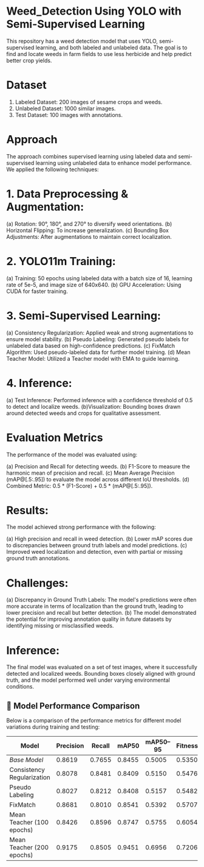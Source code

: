 # Weed_Detection Using YOLO with Semi-Supervised Learning
This repository has a weed detection model that uses YOLO, semi-supervised learning, and both labeled and unlabeled data. The goal is to find and locate weeds in farm fields to use less herbicide and help predict better crop yields.

# Dataset
1. Labeled Dataset: 200 images of sesame crops and weeds.
2. Unlabeled Dataset: 1000 similar images.
3. Test Dataset: 100 images with annotations. 

# Approach
The approach combines supervised learning using labeled data and semi-supervised learning using unlabeled data to enhance model performance. We applied the following techniques:

# 1. Data Preprocessing & Augmentation:

(a) Rotation: 90°, 180°, and 270° to diversify weed orientations.
(b) Horizontal Flipping: To increase generalization.
(c) Bounding Box Adjustments: After augmentations to maintain correct localization.

# 2. YOLO11m Training:

  (a) Training: 50 epochs using labeled data with a batch size of 16, learning rate of 5e-5, and image size of 640x640.
  (b) GPU Acceleration: Using CUDA for faster training. 

# 3. Semi-Supervised Learning:

  (a) Consistency Regularization: Applied weak and strong augmentations to ensure model stability.
  (b) Pseudo Labeling: Generated pseudo labels for unlabeled data based on high-confidence predictions.
  (c) FixMatch Algorithm: Used pseudo-labeled data for further model training.
  (d) Mean Teacher Model: Utilized a Teacher model with EMA to guide learning.

# 4. Inference:
  (a) Test Inference: Performed inference with a confidence threshold of 0.5 to detect and localize weeds.
  (b)Visualization: Bounding boxes drawn around detected weeds and crops for qualitative assessment.

# Evaluation Metrics

The performance of the model was evaluated using:

 (a) Precision and Recall for detecting weeds.
 (b) F1-Score to measure the harmonic mean of precision and recall.
 (c) Mean Average Precision (mAP@[.5:.95]) to evaluate the model across different IoU thresholds.
 (d) Combined Metric: 0.5 * (F1-Score) + 0.5 * (mAP@[.5:.95]).

# Results:

 The model achieved strong performance with the following:

  (a) High precision and recall in weed detection.
  (b) Lower mAP scores due to discrepancies between ground truth labels and model predictions.
  (c) Improved weed localization and detection, even with partial or missing ground truth annotations.

# Challenges:

  (a) Discrepancy in Ground Truth Labels: The model's predictions were often more accurate in terms of localization than the ground truth, leading to lower precision and recall but better detection.
  (b) The model demonstrated the potential for improving annotation quality in future datasets by identifying missing or misclassified weeds.

# Inference:

 The final model was evaluated on a set of test images, where it successfully detected and  localized weeds. Bounding boxes closely aligned with ground truth, and the model performed well under varying  environmental conditions.


 ## 🔬 Model Performance Comparison

Below is a comparison of the performance metrics for different model variations during training and testing:

| **Model**                       | **Precision** | **Recall** | **mAP50** | **mAP50–95** | **Fitness** | **F1 Score** | **Combined Metric** |
|--------------------------------|---------------|------------|-----------|--------------|-------------|--------------|----------------------|
| *Base Model*                   | 0.8619        | 0.7655     | 0.8455    | 0.5005       | 0.5350      | 0.8108       | 0.6557               |
| Consistency Regularization     | 0.8078        | 0.8481     | 0.8409    | 0.5150       | 0.5476      | 0.8275       | 0.6712               |
| Pseudo Labeling                | 0.8027        | 0.8212     | 0.8408    | 0.5157       | 0.5482      | 0.8118       | 0.6637               |
| FixMatch                       | 0.8681        | 0.8010     | 0.8541    | 0.5392       | 0.5707      | 0.8332       | 0.6862               |
| Mean Teacher (100 epochs)      | 0.8426        | 0.8596     | 0.8747    | 0.5755       | 0.6054      | 0.8510       | 0.7133               |
| Mean Teacher (200 epochs)      | 0.9175        | 0.8505     | 0.9451    | 0.6956       | 0.7206      | 0.8827       | 0.7892               |

